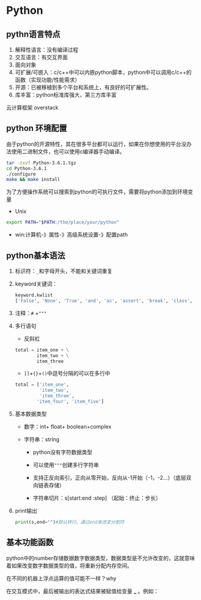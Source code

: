 # Python

## pythn语言特点

1. 解释性语言：没有编译过程
2. 交互语言：有交互界面
3. 面向对象
4. 可扩展/可嵌入：c/c++中可以内嵌python脚本，python中可以调用c/c++的函数（实现功能/性能需求）
5. 开源：已被移植到多个平台和系统上，有良好的可扩展性。
6. 库丰富：python标准库强大，第三方库丰富

云计算框架 overstack

## python 环境配置

由于python的开源特性，其在很多平台都可以运行，如果在你想使用的平台没办法使用二进制文件，也可以使用c编译器手动编译。

```bash
tar -zxvf Python-3.6.1.tgz
cd Python-3.6.1
./configure
make && make install
```

为了方便操作系统可以搜索到python的可执行文件，需要将python添加到环境变量

+ Unix

```bash
export PATH="$PATH:/the/place/your/python"
```

+ win:计算机-》属性-》高级系统设置-》配置path

## python基本语法

1. 标识符：`_`和字母开头，不能和关键词重复

2. keyword关键词：

   ```python
   keyword.kwlist
   ['False', 'None', 'True', 'and', 'as', 'assert', 'break', 'class', 'continue', 'def', 'del', 'elif', 'else', 'except', 'finally', 'for', 'from', 'global', 'if', 'import', 'in', 'is', 'lambda', 'nonlocal', 'not', 'or', 'pass', 'raise', 'return', 'try', 'while', 'with', 'yield']
   ```

3. 注释：`#` +`"""`

4. 多行语句

   + 反斜杠

   ```python
   total = item_one + \
           item_two + \
           item_three
   ```

   + `[]`+`{}`+`()`中逗号分隔的可以在多行中

   ```python
   total = ['item_one', 
            'item_two', 
            'item_three',
           'item_four', 'item_five']
   ```

5. 基本数据类型

   + 数字：int+ float+ boolean+complex

   + 字符串：string

     + python没有字符数据类型

     + 可以使用`"""`创建多行字符串
     + 支持正反向索引，正向从零开始，反向从-1开始（-1，-2...）（底层双向链表存储）
     + 字符串切片：s[start:end :step​] （起始：终止：步长）

6. print输出

   ```python
   print(s,end="")#默认转行。通过end来改变分割符
   ```


## 基本功能函数



python中的number存储数据数字数据类型，数据类型是不允许改变的，这就意味着如果改变数字数据类型的值，将重新分配内存空间。



在不同的机器上浮点运算的值可能不一样？why



在交互模式中，最后被输出的表达式结果被赋值给变量 **_** 。例如：